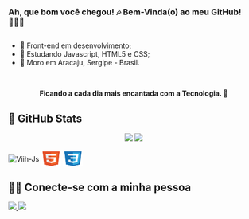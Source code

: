 ### Ah, que bom você chegou! 🎶 Bem-Vinda(o) ao meu GitHub! 👩🏽‍💻

##

- 🔭 Front-end em desenvolvimento;
- 🌱 Estudando Javascript, HTML5 e CSS;
- 📌 Moro em Aracaju, Sergipe - Brasil.

&nbsp;

<div align="center">
  <strong>Ficando a cada dia mais encantada com a Tecnologia. 🤩</strong> 
</div>

## 💫 GitHub Stats   
<div align="center">
  <a href="https://github.com/VictoriaMagalhaes"></a>
  <img height="150em" src="https://github-readme-stats.vercel.app/api?username=VictoriaMagalhaes&show_icons=true&theme=dracula&include_all_commits=true&count_private=true&link=https://github.com/VictoriaMagalhaes"/>
  <img height="150em" src="https://github-readme-stats.vercel.app/api/top-langs/?username=victoriamagalhaes&layout=compact&langs_count=16&theme=dracula&link=https://github.com/VictoriaMagalhaes"/>
</div>

</div>
  <div style="display: inline_block"><br>
  <img align="center" alt="Viih-Js" height="30" width="80" src="https://img.shields.io/badge/JavaScript-F7DF1E?style=for-the-badge&logo=javascript&logoColor=black">
  <img align="center" alt="Viih-HTML" height="30" width="40" src="https://raw.githubusercontent.com/devicons/devicon/master/icons/html5/html5-original.svg">
  <img align="center" alt="Viih-CSS" height="30" width="40" src="https://raw.githubusercontent.com/devicons/devicon/master/icons/css3/css3-original.svg">
    </div>

## 🤝🏻 Conecte-se com a minha pessoa  
<p>
<a href="https://www.linkedin.com/in/victoria-magalhaes/" target="_blank">
  <img src="https://img.shields.io/badge/-LinkedIn-511281?style=flat&logo=linkedin&logoColor=white" width="100px">
  <a href = "mailto:macenavih@gmail.com"><img src="https://img.shields.io/badge/-Gmail-%23333?style=flat&logo=gmail&logoColor=white" target="_red" height="27px"> 
                                              </a>
